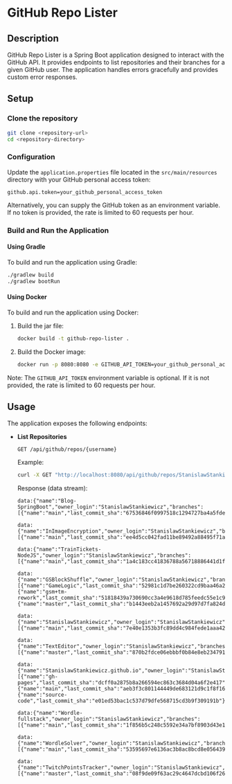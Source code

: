 # GitHub Repo Lister

## Description

GitHub Repo Lister is a Spring Boot application designed to interact with the GitHub API. It provides endpoints to list repositories and their branches for a given GitHub user. The application handles errors gracefully and provides custom error responses.

## Setup

### Clone the repository

```bash
git clone <repository-url>
cd <repository-directory>
```

### Configuration

Update the `application.properties` file located in the `src/main/resources` directory with your GitHub personal access token:

```properties
github.api.token=your_github_personal_access_token
```

Alternatively, you can supply the GitHub token as an environment variable. If no token is provided, the rate is limited to 60 requests per hour.

### Build and Run the Application

#### Using Gradle

To build and run the application using Gradle:

```bash
./gradlew build
./gradlew bootRun
```

#### Using Docker

To build and run the application using Docker:

1. Build the jar file:

   ```bash
   docker build -t github-repo-lister .
   ```

2. Build the Docker image:

   ```bash
   docker run -p 8080:8080 -e GITHUB_API_TOKEN=your_github_personal_access_token github-repo-lister
   ```

Note: The `GITHUB_API_TOKEN` environment variable is optional. If it is not provided, the rate is limited to 60 requests per hour.

## Usage

The application exposes the following endpoints:

- **List Repositories**

  ```
  GET /api/github/repos/{username}
  ```

  Example:

  ```bash
  curl -X GET "http://localhost:8080/api/github/repos/StanislawStankiewicz"
  ```

  Response (data stream):

  ```
  data:{"name":"Blog-SpringBoot","owner_login":"StanislawStankiewicz","branches":[{"name":"main","last_commit_sha":"67536846f0997518c1294727ba4a5fdedc5b530c"}]}

  data:{"name":"InImageEncryption","owner_login":"StanislawStankiewicz","branches":[{"name":"main","last_commit_sha":"ee4d5cc042fad11be89492a88495f71aacf38767"}]}

  data:{"name":"TrainTickets-NodeJS","owner_login":"StanislawStankiewicz","branches":[{"name":"main","last_commit_sha":"1a4c183cc41836788a56718886441d1fda1ebc12"}]}

  data:{"name":"GSBlockShuffle","owner_login":"StanislawStankiewicz","branches":[{"name":"GameLogic","last_commit_sha":"52981c1d7be260322cd9baa46a28cd7256054264"},{"name":"gsm+tm-rework","last_commit_sha":"51818439a730690cc3a4e9618d785feedc55e1c9"},{"name":"master","last_commit_sha":"b1443eeb2a1457692a29d97d7fa824d15664209f"}]}

  data:{"name":"StanislawStankiewicz","owner_login":"StanislawStankiewicz","branches":[{"name":"main","last_commit_sha":"7e40e1353b3fc89dd4c984fede1aaa42427b2031"}]}

  data:{"name":"TextEditor","owner_login":"StanislawStankiewicz","branches":[{"name":"master","last_commit_sha":"870b2fdce06ebbbf0b84e8eb2347918c477a8f9b"}]}

  data:{"name":"StanislawStankiewicz.github.io","owner_login":"StanislawStankiewicz","branches":[{"name":"gh-pages","last_commit_sha":"dcff0a2875b8a266594ec863c3684d04a6f2e417"},{"name":"main","last_commit_sha":"aeb3f3c801144449de683121d9c1f8f1638dc6f3"},{"name":"source-code","last_commit_sha":"e01ed53bac1c537d79dfe568715cd3b9f309191b"}]}

  data:{"name":"Wordle-fullstack","owner_login":"StanislawStankiewicz","branches":[{"name":"main","last_commit_sha":"1f856b5c248c5592e34a7bf8903d43e1fd44d1e0"}]}

  data:{"name":"WordleSolver","owner_login":"StanislawStankiewicz","branches":[{"name":"main","last_commit_sha":"53595697e6136ac3b8ac8bcd8e0564392d3ccda7"}]}

  data:{"name":"TwitchPointsTracker","owner_login":"StanislawStankiewicz","branches":[{"name":"master","last_commit_sha":"08f9de09f63ac29c4647dcbd106f262eb16688f0"}]}
  ```
